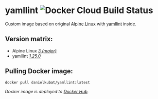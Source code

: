 # yamllint ![Docker Cloud Build Status](https://img.shields.io/docker/cloud/build/danielkubat/yamllint)

Custom image based on original [Alpine Linux](https://hub.docker.com/_/alpine/) with [yamllint](https://github.com/adrienverge/yamllint) inside.

## Version matrix:

- Alpine Linux *[3 (major)](https://hub.docker.com/_/alpine)*
- yamllint *[1.25.0](https://github.com/adrienverge/yamllint/releases/tag/v1.25.0)*

## Pulling Docker image:

```bash
docker pull danielkubat/yamllint:latest
```

*Docker image is deployed to [Docker Hub](https://hub.docker.com/r/danielkubat/yamllint).*
